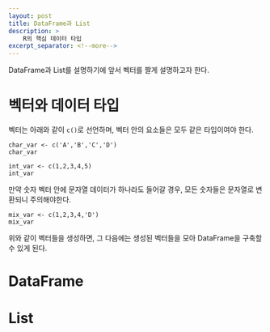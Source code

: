 ```yaml
---
layout: post
title: DataFrame과 List
description: >
    R의 핵심 데이터 타입
excerpt_separator: <!--more-->
---
```


<!--more-->

DataFrame과 List를 설명하기에 앞서 벡터를 짤게 설명하고자 한다.

# 벡터와 데이터 타입

벡터는 아래와 같이 `c()`로 선언하며, 벡터 안의 요소들은 모두 같은 타입이여야 한다.
```r:
char_var <- c('A','B','C','D')
char_var
```
```r:
int_var <- c(1,2,3,4,5)
int_var
```
만약 숫자 벡터 안에 문자열 데이터가 하나라도 들어갈 경우, 모든 숫자들은 문자열로 변환되니 주의해야한다.
```r:
mix_var <- c(1,2,3,4,'D')
mix_var
```
위와 같이 벡터들을 생성하면, 그 다음에는 생성된 벡터들을 모아 DataFrame을 구축할 수 있게 된다.
# DataFrame

# List